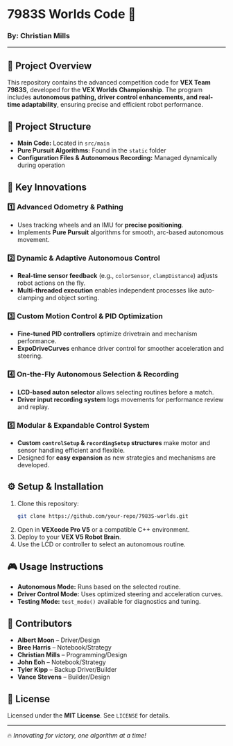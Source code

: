 # **7983S Worlds Code** 🚀

### **By: Christian Mills**  

---  

## 📌 **Project Overview**  
This repository contains the advanced competition code for **VEX Team 7983S**, developed for the **VEX Worlds Championship**. The program includes **autonomous pathing, driver control enhancements, and real-time adaptability**, ensuring precise and efficient robot performance.

## 📂 **Project Structure**  
- **Main Code:** Located in `src/main`  
- **Pure Pursuit Algorithms:** Found in the `static` folder  
- **Configuration Files & Autonomous Recording:** Managed dynamically during operation  

## 🚀 **Key Innovations**  
### **1️⃣ Advanced Odometry & Pathing**  
- Uses tracking wheels and an IMU for **precise positioning**.  
- Implements **Pure Pursuit** algorithms for smooth, arc-based autonomous movement.  

### **2️⃣ Dynamic & Adaptive Autonomous Control**  
- **Real-time sensor feedback** (e.g., `colorSensor`, `clampDistance`) adjusts robot actions on the fly.  
- **Multi-threaded execution** enables independent processes like auto-clamping and object sorting.  

### **3️⃣ Custom Motion Control & PID Optimization**  
- **Fine-tuned PID controllers** optimize drivetrain and mechanism performance.  
- **ExpoDriveCurves** enhance driver control for smoother acceleration and steering.  

### **4️⃣ On-the-Fly Autonomous Selection & Recording**  
- **LCD-based auton selector** allows selecting routines before a match.  
- **Driver input recording system** logs movements for performance review and replay.  

### **5️⃣ Modular & Expandable Control System**  
- **Custom `controlSetup` & `recordingSetup` structures** make motor and sensor handling efficient and flexible.  
- Designed for **easy expansion** as new strategies and mechanisms are developed.  

## ⚙️ **Setup & Installation**  
1. Clone this repository:  
   ```bash
   git clone https://github.com/your-repo/7983S-worlds.git
   ```  
2. Open in **VEXcode Pro V5** or a compatible C++ environment.  
3. Deploy to your **VEX V5 Robot Brain**.  
4. Use the LCD or controller to select an autonomous routine.  

## 🎮 **Usage Instructions**  
- **Autonomous Mode:** Runs based on the selected routine.  
- **Driver Control Mode:** Uses optimized steering and acceleration curves.  
- **Testing Mode:** `test_mode()` available for diagnostics and tuning.  

## 🤝 **Contributors**  
- **Albert Moon** – Driver/Design  
- **Bree Harris** – Notebook/Strategy  
- **Christian Mills** – Programming/Design  
- **John Eoh** – Notebook/Strategy  
- **Tyler Kipp** – Backup Driver/Builder  
- **Vance Stevens** – Builder/Design  

## 📜 **License**  
Licensed under the **MIT License**. See `LICENSE` for details.  

---  
🔥 *Innovating for victory, one algorithm at a time!*


